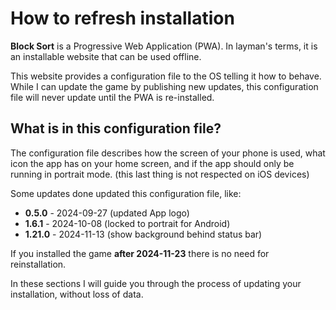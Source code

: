 # How to refresh installation

**Block Sort** is a Progressive Web Application (PWA). In layman's terms, it is an installable website that can be used offline.

This website provides a configuration file to the OS telling it how to behave. While I can update the game by publishing new updates, this configuration file will never update until the PWA is re-installed.

## What is in this configuration file?

The configuration file describes how the screen of your phone is used, what icon the app has on your home screen, and if the app should only be running in portrait mode. (this last thing is not respected on iOS devices)

Some updates done updated this configuration file, like:

- **0.5.0** - 2024-09-27 (updated App logo)
- **1.6.1** - 2024-10-08 (locked to portrait for Android)
- **1.21.0** - 2024-11-13 (show background behind status bar)

If you installed the game **after 2024-11-23** there is no need for reinstallation.

In these sections I will guide you through the process of updating your installation, without loss of data.
